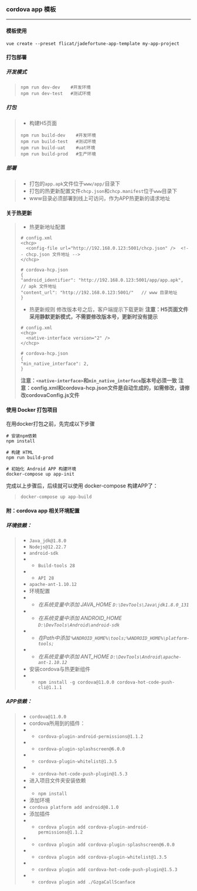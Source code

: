### cordova app 模板
-------------
#### 模板使用
```
vue create --preset flicat/jadefortune-app-template my-app-project
```
#### 打包部署
##### 开发模式
> ```
> npm run dev-dev    #开发环境
> npm run dev-test   #测试环境
> ```
##### 打包
> - 构建H5页面
> ```
> npm run build-dev    #开发环境
> npm run build-test   #测试环境
> npm run build-uat    #uat环境
> npm run build-prod   #生产环境
> ```

##### 部署
> - 打包的`app.apk`文件位于`www/app/`目录下
> - 打包的热更新配置文件`chcp.json`和`chcp.manifest`位于`www`目录下
> - www目录必须部署到线上可访问，作为APP热更新的请求地址
#### 关于热更新
> - 热更新地址配置
> ```
> # config.xml
> <chcp>
>   <config-file url="http://192.168.0.123:5001/chcp.json" />  <!-- chcp.json 文件地址 -->
> </chcp>
> ```
> ```
> # cordova-hcp.json
> {
> "android_identifier": "http://192.168.0.123:5001/app/app.apk", // apk 文件地址
> "content_url": "http://192.168.0.123:5001/"   // www 目录地址
> }
> ```
> - 热更新规则
> 修改版本号之后，客户端提示下载更新
> **注意：H5页面文件采用静默更新模式，不需要修改版本号，更新时没有提示**
> ```
> # config.xml
> <chcp>
>   <native-interface version="2" />
> </chcp>
> ```
> ```
> # cordova-hcp.json
> {
> "min_native_interface": 2,
> }
> ```
> **注意：`<native-interface>`和`min_native_interface`版本号必须一致**
> **注意：config.xml和cordova-hcp.json文件是自动生成的，如需修改，请修改cordovaConfig.js文件**

#### 使用 Docker 打包项目
在用docker打包之前，先完成以下步骤
```
# 安装npm依赖
npm install

# 构建 HTML
npm run build-prod

# 初始化 Android APP 构建环境
docker-compose up app-init
```
完成以上步骤后，后续就可以使用 docker-compose 构建APP了：
> ```
> docker-compose up app-build
> ```

#### 附：cordova app 相关环境配置
##### 环境依赖：
> - `Java_jdk@1.8.0`
> - `Nodejs@12.22.7`
> - `android-sdk`
> - - `Build-tools 28`
> - - `API 28`
> - `apache-ant-1.10.12`
> - 环境配置
> - - *在系统变量中添加 JAVA_HOME `D:\DevTools\Java\jdk1.8.0_131`*
> - - *在系统变量中添加 ANDROID_HOME  `D:\DevTools\Android\android-sdk`*
> - - *在Path中添加 `%ANDROID_HOME%\tools;%ANDROID_HOME%\platform-tools;`*
> - - *在系统变量中添加 ANT_HOME  `D:\DevTools\Android\apache-ant-1.10.12`*
> - 安装cordova与热更新组件
> - - `npm install -g cordova@11.0.0 cordova-hot-code-push-cli@1.1.1`


##### APP依赖：
> - `cordova@11.0.0`
> - cordova所用到的插件：
> - - `cordova-plugin-android-permissions@1.1.2`
> - - `cordova-plugin-splashscreen@6.0.0`
> - - `cordova-plugin-whitelist@1.3.5`
> - - `cordova-hot-code-push-plugin@1.5.3`
> - 进入项目文件夹安装依赖
> - - `npm install`
> - 添加环境
> - `cordova platform add android@8.1.0`
> - 添加插件
> - - `cordova plugin add cordova-plugin-android-permissions@1.1.2`
> - - `cordova plugin add cordova-plugin-splashscreen@6.0.0`
> - - `cordova plugin add cordova-plugin-whitelist@1.3.5`
> - - `cordova plugin add cordova-hot-code-push-plugin@1.5.3`
> - - `cordova plugin add ./GzgaCallScanface`
